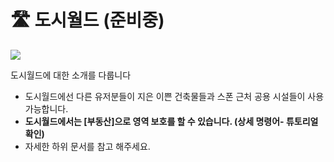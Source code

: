 # 🛣️ 도시월드 (준비중)

![](../../../.gitbook/assets/2022-07-04\_02.12.09.png)

도시월드에 대한 소개를 다룹니다&#x20;

* 도시월드에선 다른 유저분들이 지은 이쁜 건축물들과 스폰 근처 공용 시설들이 사용 가능합니다.
* **도시월드에서는 \[부동산]으로 영역 보호를 할 수 있습니다. (상세 명령어- 튜토리얼 확인)**
* 자세한 하위 문서를 참고 해주세요.
